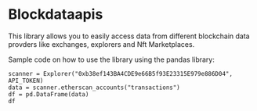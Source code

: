 # Blockdataapis
This library allows you to easily access data from different blockchain data provders like exchanges, explorers and Nft Marketplaces.

Sample code on how to use the library using the pandas library:

    scanner = Explorer("0xb38ef143BA4CDE9e66B5f93E23315E979e886D04", API_TOKEN)
    data = scanner.etherscan_accounts("transactions")
    df = pd.DataFrame(data)
    df